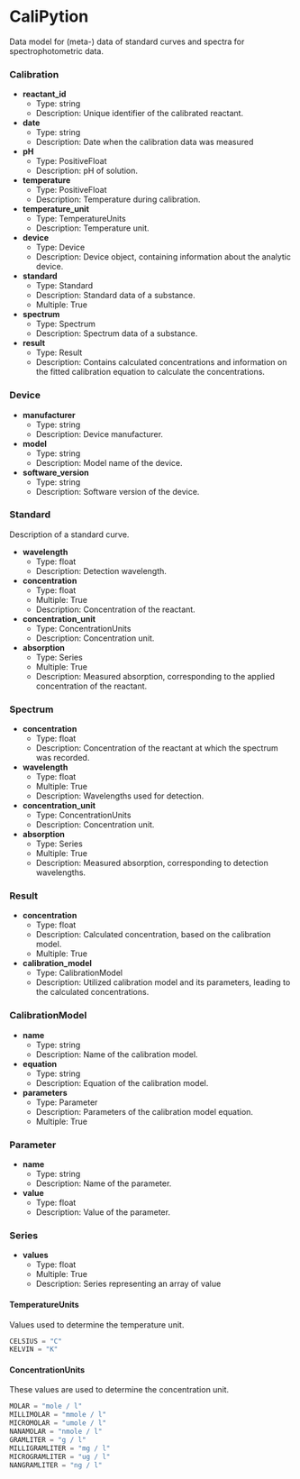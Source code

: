 # CaliPytion

Data model for (meta-) data of standard curves and spectra for spectrophotometric data.
### Calibration

- __reactant_id__
  - Type: string
  - Description: Unique identifier of the calibrated reactant.
- __date__
  - Type: string
  - Description: Date when the calibration data was measured
- __pH__
  - Type: PositiveFloat
  - Description: pH of solution.
- __temperature__
  - Type: PositiveFloat
  - Description: Temperature during calibration.
- __temperature_unit__
  - Type: TemperatureUnits
  - Description: Temperature unit.
- __device__
  - Type: Device
  - Description: Device object, containing information about the analytic device.
- __standard__
  - Type: Standard
  - Description: Standard data of a substance.
  - Multiple: True
- __spectrum__
  - Type: Spectrum
  - Description: Spectrum data of a substance.
- __result__
  - Type: Result
  - Description: Contains calculated concentrations and information on the fitted calibration equation to calculate the concentrations.


### Device

- __manufacturer__
  - Type: string
  - Description: Device manufacturer.
- __model__
  - Type: string
  - Description: Model name of the device.
- __software_version__
  - Type: string
  - Description: Software version of the device.

### Standard

Description of a standard curve.

- __wavelength__
  - Type: float
  - Description: Detection wavelength.
- __concentration__
  - Type: float
  - Multiple: True
  - Description: Concentration of the reactant.
- __concentration_unit__
  - Type: ConcentrationUnits
  - Description: Concentration unit.
- __absorption__
  - Type: Series
  - Multiple: True
  - Description: Measured absorption, corresponding to the applied concentration of the reactant.

### Spectrum

- __concentration__
  - Type: float
  - Description: Concentration of the reactant at which the spectrum was recorded.
- __wavelength__
  - Type: float
  - Multiple: True
  - Description: Wavelengths used for detection.
- __concentration_unit__
  - Type: ConcentrationUnits
  - Description: Concentration unit.
- __absorption__
  - Type: Series
  - Multiple: True
  - Description: Measured absorption, corresponding to detection wavelengths.

### Result

- __concentration__
  - Type: float
  - Description: Calculated concentration, based on the calibration model.
  - Multiple: True
- __calibration_model__
  - Type: CalibrationModel
  - Description: Utilized calibration model and its parameters, leading to the calculated concentrations.

### CalibrationModel

- __name__
  - Type: string
  - Description: Name of the calibration model.
- __equation__
  - Type: string
  - Description: Equation of the calibration model.
- __parameters__
  - Type: Parameter
  - Description: Parameters of the calibration model equation.
  - Multiple: True

### Parameter

- __name__
  - Type: string
  - Description: Name of the parameter.
- __value__
  - Type: float
  - Description: Value of the parameter.

### Series

- __values__
  - Type: float
  - Multiple: True
  - Description: Series representing an array of value

#### TemperatureUnits

Values used to determine the temperature unit.

```python
CELSIUS = "C"
KELVIN = "K"
```

#### ConcentrationUnits

These values are used to determine the concentration unit.

```python
MOLAR = "mole / l"
MILLIMOLAR = "mmole / l"
MICROMOLAR = "umole / l"
NANAMOLAR = "nmole / l"
GRAMLITER = "g / l"
MILLIGRAMLITER = "mg / l"
MICROGRAMLITER = "ug / l"
NANGRAMLITER = "ng / l"
```
